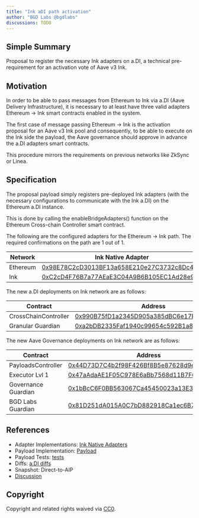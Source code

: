 ```yaml
---
title: "Ink aDI path activation"
author: "BGD Labs @bgdlabs"
discussions: TODO
---
```


## Simple Summary

Proposal to register the necessary Ink adapters on a.DI, a technical pre-requirement for an activation vote of Aave v3 Ink.

## Motivation

In order to be able to pass messages from Ethereum to Ink via a.DI (Aave Delivery Infrastructure), it is necessary to at least have three valid adapters Ethereum → Ink smart contracts enabled in the system.

The first case of message passing Ethereum → Ink is the activation proposal for an Aave v3 Ink pool and consequently, to be able to execute on the Ink side the payload, the Aave governance should approve in advance the a.DI adapters smart contracts.

This procedure mirrors the requirements on previous networks like ZkSync or Linea.

## Specification

The proposal payload simply registers pre-deployed Ink adapters (with the necessary configurations to communicate with the Ink a.DI) on the Ethereum a.DI instance.

This is done by calling the enableBridgeAdapters() function on the Ethereum Cross-chain Controller smart contract.

The following are the configured adapters for the Ethereum → Ink path. The required confirmations on the path are 1 out of 1.

| Network  | Ink Native Adapter                                                                                                          |
| -------- | --------------------------------------------------------------------------------------------------------------------------- |
| Ethereum | [0x98E78C2cD3013BF13a658E210e27C3732c8Dc48A](https://etherscan.io/address/0x98E78C2cD3013BF13a658E210e27C3732c8Dc48A)       |
| Ink      | [0xC2cD4F76B7a77AEaE3C04A9B6B105EC1Ad28e984](https://57073.routescan.io/address/0xC2cD4F76B7a77AEaE3C04A9B6B105EC1Ad28e984) |

The new a.DI deployments on Ink network are as follows:

| Contract             | Address                                                                                                                     |
| -------------------- | --------------------------------------------------------------------------------------------------------------------------- |
| CrossChainController | [0x990B75fD1a2345D905a385dBC6e17BEe0Cb2f505](https://57073.routescan.io/address/0x990B75fD1a2345D905a385dBC6e17BEe0Cb2f505) |
| Granular Guardian    | [0xa2bDB2335Faf1940c99654c592B1a80618d79Fc9](https://57073.routescan.io/address/0xa2bDB2335Faf1940c99654c592B1a80618d79Fc9) |

The new Aave Governance deployments on Ink network are as follows:

| Contract            | Address                                                                                                                     |
| ------------------- | --------------------------------------------------------------------------------------------------------------------------- |
| PayloadsController  | [0x44D73D7C4b2f98F426Bf8B5e87628d9eE38ef0Cf](https://57073.routescan.io/address/0x44D73D7C4b2f98F426Bf8B5e87628d9eE38ef0Cf) |
| Executor Lvl 1      | [0x47aAdaAE1F05C978E6aBb7568d11B7F6e0FC4d6A](https://57073.routescan.io/address/0x47aAdaAE1F05C978E6aBb7568d11B7F6e0FC4d6A) |
| Governance Guardian | [0x1bBcC6F0BB563067Ca45450023a13E34fa963Fa9](https://57073.routescan.io/address/0x1bBcC6F0BB563067Ca45450023a13E34fa963Fa9) |
| BGD Labs Guardian   | [0x81D251dA015A0C7bD882918Ca1ec6B7B8E094585](https://57073.routescan.io/address/0x81D251dA015A0C7bD882918Ca1ec6B7B8E094585) |

## References

- Adapter Implementations: [Ink Native Adapters](https://github.com/bgd-labs/aave-delivery-infrastructure/blob/main/src/contracts/adapters/ink/InkAdapter.sol)
- Payload Implementation: [Payload](https://github.com/bgd-labs/adi-deploy/blob/f56472b1557e7b638e0a63d009d9396869ce1968/scripts/payloads/adapters/ethereum/Ethereum_Activate_Ink_Bridge_Adapter_Payload.s.sol)
- Payload Tests: [tests](https://github.com/bgd-labs/adi-deploy/blob/f56472b1557e7b638e0a63d009d9396869ce1968/tests/payloads/ethereum/AddInkPathTest.t.sol)
- Diffs: [a.DI diffs](https://github.com/bgd-labs/adi-deploy/blob/f56472b1557e7b638e0a63d009d9396869ce1968/diffs/adi_add_ink_path_to_adiethereum_before_adi_add_ink_path_to_adiethereum_after.md)
- Snapshot: Direct-to-AIP
- [Discussion]()

## Copyright

Copyright and related rights waived via [CC0](https://creativecommons.org/publicdomain/zero/1.0/).
